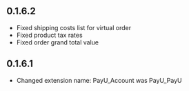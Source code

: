 ## 0.1.6.2

* Fixed shipping costs list for virtual order
* Fixed product tax rates
* Fixed order grand total value

## 0.1.6.1

* Changed extension name: PayU_Account was PayU_PayU
